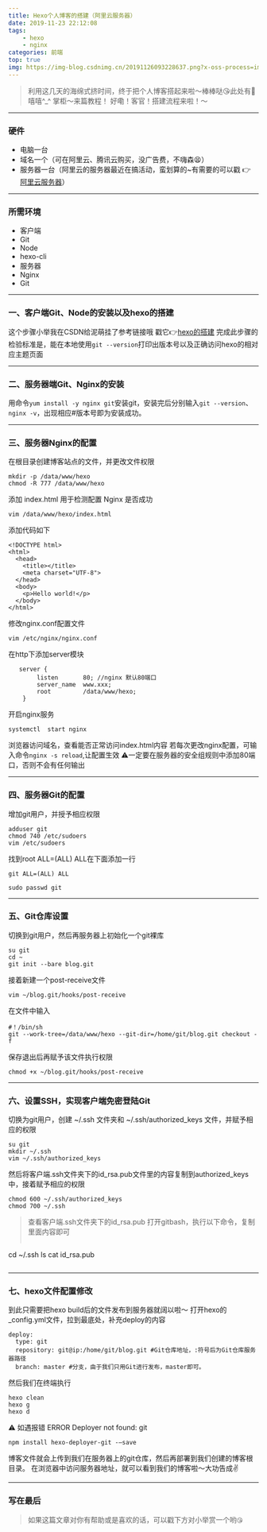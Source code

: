 ```yaml
---
title: Hexo个人博客的搭建（阿里云服务器）
date: 2019-11-23 22:12:08
tags:
    - hexo
    - nginx
categories: 前端
top: true
img: https://img-blog.csdnimg.cn/20191126093228637.png?x-oss-process=image/watermark,type_ZmFuZ3poZW5naGVpdGk,shadow_10,text_aHR0cHM6Ly9ibG9nLmNzZG4ubmV0L3UwMTMyNzgzNzQ=,size_16,color_FFFFFF,t_70
---
```

> 利用这几天的海绵式挤时间，终于把个人博客搭起来啦～棒棒哒😘此处有👏嘻嘻^_^
> 掌柜～来篇教程！
> 好嘞！客官！搭建流程来啦！～
***
### 硬件
 * 电脑一台
 * 域名一个（可在阿里云、腾讯云购买，没广告费，不嗨森😫）
 * 服务器一台（阿里云的服务器最近在搞活动，蛮划算的~有需要的可以戳 👉  [阿里云服务器](https://promotion.aliyun.com/ntms/yunparter/invite.html?userCode=4dyy5dpf)）
***
### 所需环境
 * 客户端
  * Git
  * Node
  * hexo-cli
 * 服务器
  * Nginx
  * Git
***
### 一、客户端Git、Node的安装以及hexo的搭建
这个步骤小举我在CSDN给泥萌挂了参考链接哦 戳它👉[hexo的搭建](https://blog.csdn.net/u013278374/article/details/103111422)
完成此步骤的检验标准是，能在本地使用`git --version`打印出版本号以及正确访问hexo的相对应主题页面
***
### 二、服务器端Git、Nginx的安装
用命令`yum install -y nginx git`安装git，安装完后分别输入`git --version`、`nginx -v`，出现相应#版本号即为安装成功。
***
### 三、服务器Nginx的配置
在根目录创建博客站点的文件，并更改文件权限
```
mkdir -p /data/www/hexo
chmod -R 777 /data/www/hexo
```
添加 index.html 用于检测配置 Nginx 是否成功
```
vim /data/www/hexo/index.html
```
添加代码如下
```
<!DOCTYPE html>
<html>
  <head>
    <title></title>
    <meta charset="UTF-8">
  </head>
  <body>
    <p>Hello world!</p>
  </body>
</html>
```
修改nginx.conf配置文件
```
vim /etc/nginx/nginx.conf
```
在http下添加server模块
```
   server {
        listen       80; //nginx 默认80端口
        server_name  www.xxx;
        root         /data/www/hexo;
    }
```
开启nginx服务
```
systemctl  start nginx
```
浏览器访问域名，查看能否正常访问index.html内容
若每次更改nginx配置，可输入命令`nginx -s reload`,让配置生效
⚠️一定要在服务器的安全组规则中添加80端口，否则不会有任何输出
***
### 四、服务器Git的配置
增加git用户，并授予相应权限
```
adduser git
chmod 740 /etc/sudoers
vim /etc/sudoers
```
找到root ALL=(ALL) ALL在下面添加一行
```
git ALL=(ALL) ALL
```
```
sudo passwd git
```
***
### 五、Git仓库设置

切换到git用户，然后再服务器上初始化一个git裸库
```
su git
cd ~
git init --bare blog.git
```
接着新建一个post-receive文件
```
vim ~/blog.git/hooks/post-receive
```
在文件中输入
```
#！/bin/sh
git --work-tree=/data/www/hexo --git-dir=/home/git/blog.git checkout -f
```
保存退出后再赋予该文件执行权限
```
chmod +x ~/blog.git/hooks/post-receive
```
***
### 六、设置SSH，实现客户端免密登陆Git
切换为git用户，创建 ~/.ssh 文件夹和 ~/.ssh/authorized_keys 文件，并赋予相应的权限
```
su git
mkdir ~/.ssh
vim ~/.ssh/authorized_keys
```
然后将客户端.ssh文件夹下的id_rsa.pub文件里的内容复制到authorized_keys中，接着赋予相应的权限
```
chmod 600 ~/.ssh/authorized_keys
chmod 700 ~/.ssh
```
> 查看客户端.ssh文件夹下的id_rsa.pub
> 打开gitbash，执行以下命令，复制里面内容即可
>```
cd ~/.ssh
ls
cat id_rsa.pub
>```
***
### 七、hexo文件配置修改
到此只需要把hexo build后的文件发布到服务器就阔以啦～
打开hexo的_config.yml文件，拉到最底处，补充deploy的内容
```
deploy:
  type: git
  repository: git@ip:/home/git/blog.git #Git仓库地址，:符号后为Git仓库服务器路径
  branch: master #分支，由于我们只用Git进行发布，master即可。
```
然后我们在终端执行
```
hexo clean
hexo g
hexo d
```
⚠️ 如遇报错 ERROR Deployer not found: git

```
npm install hexo-deployer-git -–save
```
博客文件就会上传到我们在服务器上的git仓库，然后再部署到我们创建的博客根目录。
在浏览器中访问服务器地址，就可以看到我们的博客啦～大功告成✌️
***
### 写在最后
> 如果这篇文章对你有帮助或是喜欢的话，可以戳下方对小举赏一个哟`😘`


